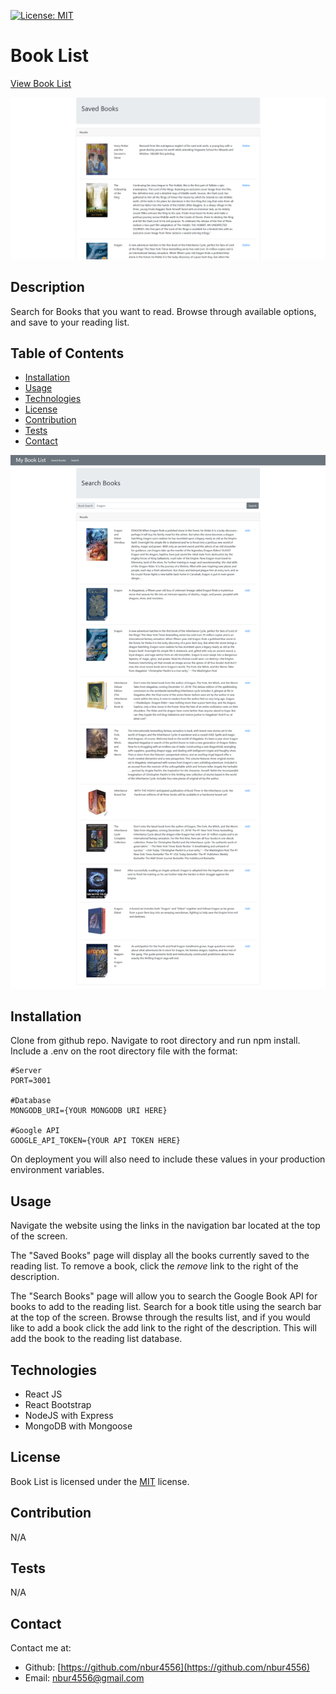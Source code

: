 [![License: MIT](https://img.shields.io/badge/License-MIT-yellow.svg)](https://opensource.org/licenses/MIT)

# Book List

[View Book List](https://thawing-refuge-28497.herokuapp.com/)

![Saved books screen with current reading list](./docs/saved-books-image.png)

## Description

Search for Books that you want to read. Browse through available options, and save to your reading list.

## Table of Contents

* [Installation](#Installation)
* [Usage](#Usage)
* [Technologies](#Technologies)
* [License](#License)
* [Contribution](#Contribution)
* [Tests](#Tests)
* [Contact](#Contact)

![Search results page with results for "Eragon"](./docs/search-results-image.png)

## Installation

Clone from github repo. Navigate to root directory and run npm install. Include a .env on the root directory file with the format:

    #Server
    PORT=3001

    #Database
    MONGODB_URI={YOUR MONGODB URI HERE}

    #Google API
    GOOGLE_API_TOKEN={YOUR API TOKEN HERE}

On deployment you will also need to include these values in your production environment variables.

## Usage

Navigate the website using the links in the navigation bar located at the top of the screen. 

The "Saved Books" page will display all the books currently saved to the reading list. To remove a book, click the _remove_ link to the right of the description.

The "Search Books" page will allow you to search the Google Book API for books to add to the reading list. Search for a book title using the search bar at the top of the screen. Browse through the results list, and if you would like to add a book click the add link to the right of the description. This will add the book to the reading list database.

## Technologies

* React JS
* React Bootstrap
* NodeJS with Express
* MongoDB with Mongoose

## License

Book List is licensed under the [MIT](https://opensource.org/licenses/MIT) license.

## Contribution

N/A

## Tests

N/A

## Contact

Contact me at:

* Github: [https://github.com/nbur4556](https://github.com/nbur4556)
* Email: nbur4556@gmail.com